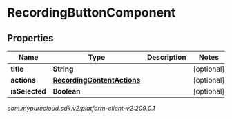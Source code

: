 # RecordingButtonComponent


## Properties

| Name | Type | Description | Notes |
| ------------ | ------------- | ------------- | ------------- |
| **title** | **String** |  |  [optional] |
| **actions** | [**RecordingContentActions**](RecordingContentActions) |  |  [optional] |
| **isSelected** | **Boolean** |  |  [optional] |




_com.mypurecloud.sdk.v2:platform-client-v2:209.0.1_
